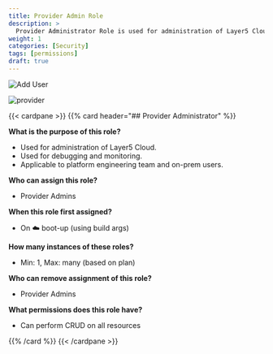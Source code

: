 ```yaml
---
title: Provider Admin Role
description: >
  Provider Administrator Role is used for administration of Layer5 Cloud.
weight: 1
categories: [Security]
tags: [permissions]
draft: true
---
```


<img src="/cloud/identity/users/notification-preferences.gif" alt="Add User" />

![provider](/cloud/security/images/role-provider-admin.svg#float-left "image-center-no-shadow")

{{< cardpane >}}
{{% card header="## Provider Administrator" %}}

**What is the purpose of this role?**

- Used for administration of Layer5 Cloud.
- Used for debugging and monitoring.
- Applicable to platform engineering team and on-prem users.

**Who can assign this role?**

- Provider Admins

**When this role first assigned?**

- On ☁️ boot-up (using build args)

**How many instances of these roles?**

- Min: 1, Max: many (based on plan)

**Who can remove assignment of this role?**

- Provider Admins

**What permissions does this role have?**

- Can perform CRUD on all resources

{{% /card %}}
{{< /cardpane >}}
